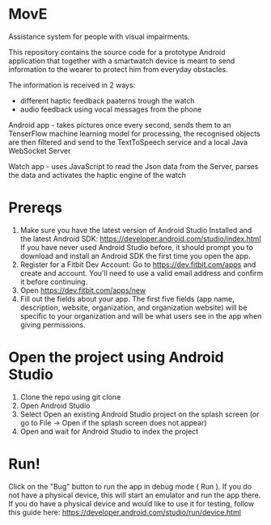 # MovE
Assistance system for people with visual impairments.

This repository contains the source code for a prototype Android application that together with a smartwatch device is meant to send information to the wearer to protect him from everyday obstacles.

The information is received in 2 ways: 
 - different haptic feedback paaterns trough the watch
 - audio feedback using vocal messages from the phone

Android app - takes pictures once every second, sends them to an TenserFlow machine learning model for processing, the recognised objects are then filtered and send to the TextToSpeech service and a local Java WebSocket Server

Watch app - uses JavaScript to read the Json data from the Server, parses the data and activates the haptic engine of the watch 

# Prereqs

1. Make sure you have the latest version of Android Studio Installed and the latest Android SDK: https://developer.android.com/studio/index.html If you have never used Android Studio before, it should prompt you to download and install an Android SDK the first time you open the app.
2. Register for a Fitbit Dev Account: Go to https://dev.fitbit.com/apps and create and account. You'll need to use a valid email address and confirm it before continuing.
3. Open https://dev.fitbit.com/apps/new
4. Fill out the fields about your app. The first five fields (app name, description, website, organization, and organization website) will be specific to your organization and will be what users see in the app when giving permissions.

# Open the project using Android Studio
1. Clone the repo using git clone <this repo url>
2. Open Android Studio
3. Select Open an existing Android Studio project on the splash screen (or go to File → Open if the splash screen does not appear)
4. Open and wait for Android Studio to index the project

# Run!
Click on the "Bug" button to run the app in debug mode ( Run ). If you do not have a physical device, this will start an emulator and run the app there. If you do have a physical device and would like to use it for testing, follow this guide here: https://developer.android.com/studio/run/device.html
